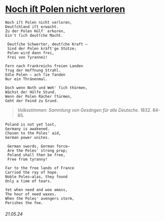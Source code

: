 # [Noch iſt Polen nicht verloren](https://open.spotify.com/track/04bNuHKHBig4OmprYyd4C5)
```
Noch iſt Polen nicht verloren,
Deutſchland iſt erwacht.
Zu der Polen Hülf′ erkoren,
Ein't ſich deutſche Macht.

 Deutſche Schwerter, deutſche Kraft —
 Sind der Polen kräft'ge Stütze;
 Polen wird dann frei,
 Frei von Tyrannei!

Fern nach Frankreichs freien Landen
Trug der Hoffnung Strahl.
Edle Polen — ach ſie fanden
Nur ein Thränenmal.

Doch wenn Noth und Weh' ſich thürmen,
Wächst der Hülfe Stund.
Wenn der Polen Rächer ſtürmen,
Geht der Feind zu Grund.
```
> *Volksstimmen: Sammlung von Gesängen für alle Deutsche.* 1832. 84-85.
```
Poland is not yet lost,
Germany is awakened.
Chosen to the Poles' aid,
German power unites.

 German swords, German force—
 Are the Poles' strong prop;
 Poland shall then be free,
 Free from tyranny!

Far to the free lands of France
Carried the ray of hope.
Noble Poles—alas, they found
Only a time of tears.

Yet when need and woe amass,
The hour of need waxes.
When the Poles' avengers storm,
Perishes the foe.
```
###### 21.05.24

